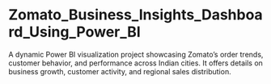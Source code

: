 # Zomato_Business_Insights_Dashboard_Using_Power_BI
A dynamic Power BI visualization project showcasing Zomato’s order trends, customer behavior, and performance across Indian cities. It offers details on business growth, customer activity, and regional sales distribution.
